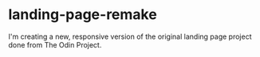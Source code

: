 # landing-page-remake
I'm creating a new, responsive version of the original landing page project done from The Odin Project. 
